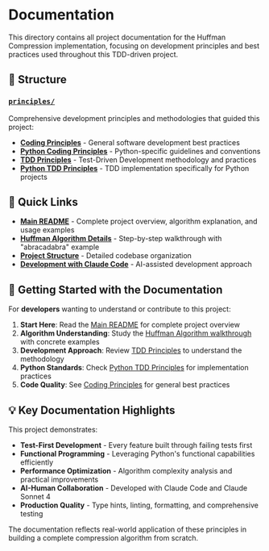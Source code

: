 # Documentation

This directory contains all project documentation for the Huffman Compression implementation, focusing on development principles and best practices used throughout this TDD-driven project.

## 📁 Structure

### [`principles/`](./principles/)
Comprehensive development principles and methodologies that guided this project:

- **[Coding Principles](./principles/CODING_PRINCIPLES.md)** - General software development best practices
- **[Python Coding Principles](./principles/PYTHON_CODING_PRINCIPLES.md)** - Python-specific guidelines and conventions
- **[TDD Principles](./principles/TDD_PRINCIPLES.md)** - Test-Driven Development methodology and practices
- **[Python TDD Principles](./principles/PYTHON_TDD_PRINCIPLES.md)** - TDD implementation specifically for Python projects

## 🚀 Quick Links

- **[Main README](../README.md)** - Complete project overview, algorithm explanation, and usage examples
- **[Huffman Algorithm Details](../README.md#how-it-works)** - Step-by-step walkthrough with "abracadabra" example
- **[Project Structure](../README.md#project-structure)** - Detailed codebase organization
- **[Development with Claude Code](../README.md#development-with-claude-code)** - AI-assisted development approach

## 📖 Getting Started with the Documentation

For **developers** wanting to understand or contribute to this project:

1. **Start Here**: Read the [Main README](../README.md) for complete project overview
2. **Algorithm Understanding**: Study the [Huffman Algorithm walkthrough](../README.md#how-it-works) with concrete examples
3. **Development Approach**: Review [TDD Principles](./principles/TDD_PRINCIPLES.md) to understand the methodology
4. **Python Standards**: Check [Python TDD Principles](./principles/PYTHON_TDD_PRINCIPLES.md) for implementation practices
5. **Code Quality**: See [Coding Principles](./principles/CODING_PRINCIPLES.md) for general best practices

## 💡 Key Documentation Highlights

This project demonstrates:
- **Test-First Development** - Every feature built through failing tests first
- **Functional Programming** - Leveraging Python's functional capabilities efficiently
- **Performance Optimization** - Algorithm complexity analysis and practical improvements
- **AI-Human Collaboration** - Developed with Claude Code and Claude Sonnet 4
- **Production Quality** - Type hints, linting, formatting, and comprehensive testing

The documentation reflects real-world application of these principles in building a complete compression algorithm from scratch.

